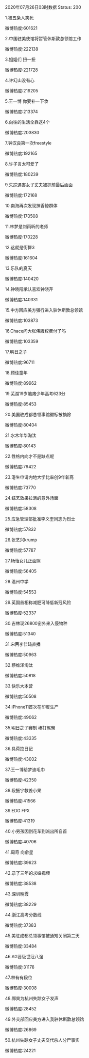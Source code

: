 2020年07月26日03时数据
Status: 200

1.被五条人笑死

微博热度:601621

2.中国驻美使馆将暂管休斯敦总领馆工作

微博热度:222138

3.姐姐们 扭一扭

微博热度:221728

4.许幻山没有心

微博热度:219205

5.王一博 你要补一下妆

微博热度:213374

6.向往的生活全靠这4个

微博热度:203830

7.钟汉良第一次freestyle

微博热度:192165

8.许子言太可爱了

微博热度:180239

9.失踪遇害女子丈夫被抓前最后画面

微博热度:172168

10.南海再次发现抹香鲸群体

微博热度:170508

11.林梦是刘雨昕的老师

微博热度:170228

12.这就是街舞3

微博热度:161604

13.乐队的夏天

微博热度:140420

14.钟晓阳承认喜欢钟晓芹

微博热度:140331

15.中方回应美方强行进入驻休斯敦总领馆

微博热度:103873

16.Chace问大张伟版权费付了吗

微博热度:103359

17.明日之子

微博热度:96711

18.顾佳童年

微博热度:89962

19.芜湖19岁脑瘫少年高考623分

微博热度:85453

20.美国驻成都总领事馆徽标被摘除

微博热度:80404

21.水木年华淘汰

微博热度:80143

22.性格内向才不是缺点呢

微博热度:79422

23.港生申请内地大学比率创9年新高

微博热度:73770

24.综艺效果拉满的意外场面

微博热度:58308

25.应急管理部批准李义奎同志为烈士

微博热度:57832

26.张艺兴krump

微博热度:57787

27.杨怡女儿正面照

微博热度:56405

28.温州中学

微博热度:54553

29.英国首相称减肥可降低新冠风险

微博热度:52337

30.吉林现26800亩外来入侵物种

微博热度:51340

31.宋茜李佳琦直播

微博热度:50963

32.蔡维泽淘汰

微博热度:50818

33.快乐大本营

微博热度:50508

34.iPhone11首次在印度生产

微博热度:49062

35.明日之子赛制 棒打鸳鸯

微博热度:43335

36.具荷拉日记

微博热度:43002

37.王一博给梦迪毛巾

微博热度:42350

38.段振宇救姜小果

微博热度:41566

39.EDG FPX

微博热度:41319

40.小男孩因刮花车到派出所自首

微博热度:40706

41.周奇 向俞星

微博热度:39623

42.录了三年的求婚视频

微博热度:38538

43.深圳晚霞

微博热度:38229

44.浙江高考分数线

微博热度:37383

45.美驻成都总领事馆被通知关闭第二天

微博热度:33484

46.AG晋级世冠八强

微博热度:31178

47.林有有段位

微博热度:30008

48.郑爽为杭州失踪女子发声

微博热度:28452

49.外交部回应美方进入我驻休斯敦总领馆

微博热度:26869

50.杭州失踪女子丈夫交代杀人分尸事实

微博热度:24221

